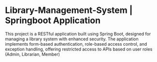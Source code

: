 # Library-Management-System | Springboot Application
This project is a RESTful application built using Spring Boot, designed for managing a library system with enhanced security. The application implements form-based authentication, role-based access control, and exception handling, offering restricted access to APIs based on user roles (Admin, Librarian, Member)
